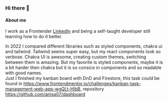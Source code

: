 ### Hi there 👋

#### About me

I work as a Frontender [LinkedIn](https://www.linkedin.com/in/anisa-askarova-b94878110) and being a self-taught developer still learning how to do it better. 

In 2022 I compared different libraries such as styled components, chakra ui and tailwind. Tailwind seems super easy, but my react components look so verbose. Chakra UI is awesome, creating custom themes, switching between them is amazing. But my favorite is styled components, maybe it is a bit harder then chakra but it is so consice in components and so readable with good names.       
Just I finished my kanban board with DnD and Firestore, this task could be found in https://www.frontendmentor.io/challenges/kanban-task-management-web-app-wgQLt-HlbB, repository https://github.com/anisa07/dashboard

<!--
**anisa07/anisa07** is a ✨ _special_ ✨ repository because its `README.md` (this file) appears on your GitHub profile.

Here are some ideas to get you started:

- 🔭 I’m currently working on ...
- 🌱 I’m currently learning ...
- 👯 I’m looking to collaborate on ...
- 🤔 I’m looking for help with ...
- 💬 Ask me about ...
- 📫 How to reach me: ...
- 😄 Pronouns: ...
- ⚡ Fun fact: ...

![linkedin](https://img.shields.io/badge/GitHub-000000?style=for-the-badge&logo=GitHub&logoColor=white)

(https://www.linkedin.com/in/anisa-askarova-b94878110)

[![linkedin](https://img.shields.io/badge/LinkedIn-0A66C2?style=for-the-badge&logo=LinkedIn&logoColor=white)

-->
